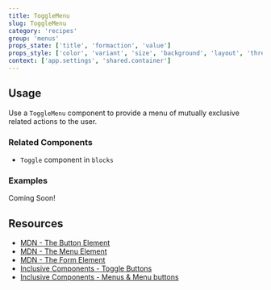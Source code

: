 ```yaml
---
title: ToggleMenu
slug: ToggleMenu
category: 'recipes'
group: 'menus'
props_state: ['title', 'formaction', 'value']
props_style: ['color', 'variant', 'size', 'background', 'layout', 'threshold']
context: ['app.settings', 'shared.container']
---
```


## Usage

Use a `ToggleMenu` component to provide a menu of mutually exclusive related actions to the user.

### Related Components

- `Toggle` component in `blocks`

### Examples

<p class="feedback bare emoji:default">Coming Soon!</p>

## Resources

- [MDN - The Button Element](https://developer.mozilla.org/en-US/docs/Web/HTML/Element/button)
- [MDN - The Menu Element](https://developer.mozilla.org/en-US/docs/Web/HTML/Element/menu)
- [MDN - The Form Element](https://developer.mozilla.org/en-US/docs/Web/HTML/Element/form)
- [Inclusive Components - Toggle Buttons](https://inclusive-components.design/toggle-button/)
- [Inclusive Components - Menus & Menu buttons](https://inclusive-components.design/menus-menu-buttons/)
